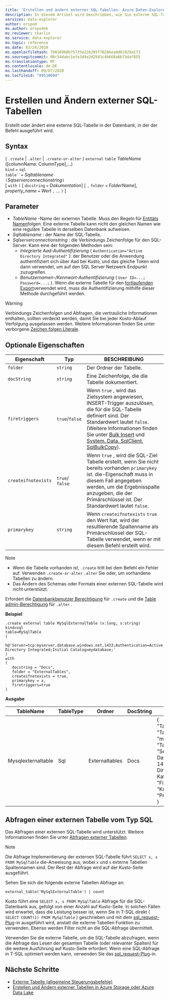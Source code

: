 ```yaml
---
title: 'Erstellen und ändern externer SQL-Tabellen: Azure Daten-Explorer'
description: In diesem Artikel wird beschrieben, wie Sie externe SQL-Tabellen erstellen und ändern.
services: data-explorer
author: orspod
ms.author: orspodek
ms.reviewer: rkarlin
ms.service: data-explorer
ms.topic: reference
ms.date: 03/24/2020
ms.openlocfilehash: 79816960b75735e226395f70286ea9d81829a173
ms.sourcegitcommit: 08c54dabc1efe3d4e2d2581c4b668a6b73daf855
ms.translationtype: MT
ms.contentlocale: de-DE
ms.lasthandoff: 09/07/2020
ms.locfileid: "89510694"
---
```

# <a name="create-and-alter-external-sql-tables"></a>Erstellen und Ändern externer SQL-Tabellen

Erstellt oder ändert eine externe SQL-Tabelle in der Datenbank, in der der Befehl ausgeführt wird.  

## <a name="syntax"></a>Syntax

( `.create`  |  `.alter`  |  `.create-or-alter` ) `external` `table` *TableName* ([columnName: ColumnType],...)  
`kind` `=` `sql`  
`table``=` *Sqltablename*  
`(`*Sqlserverconnectionstring*`)`  
[ `with` `(` [ `docstring` `=` *Dokumentation*] [ `,` `folder` `=` *FolderName*], *property_name* `=` *Wert* `,` ... `)` ]

## <a name="parameters"></a>Parameter

* *TableName* -Name der externen Tabelle. Muss den Regeln für [Entitäts Namen](../query/schema-entities/entity-names.md)folgen. Eine externe Tabelle kann nicht den gleichen Namen wie eine reguläre Tabelle in derselben Datenbank aufweisen.
* *Sqltablename* : der Name der SQL-Tabelle.
* *Sqlserverconnectionstring* : die Verbindungs Zeichenfolge für den SQL-Server. Kann eine der folgenden Methoden sein: 
  * *Integrierte Aad-Authentifizierung* ( `Authentication="Active Directory Integrated"` ): der Benutzer oder die Anwendung authentifiziert sich über Aad bei Kusto, und das gleiche Token wird dann verwendet, um auf den SQL Server Netzwerk Endpunkt zuzugreifen.
  * *Benutzernamen-/Kennwort-Authentifizierung* ( `User ID=...; Password=...;` ). Wenn die externe Tabelle für den [fortlaufenden Export](data-export/continuous-data-export.md)verwendet wird, muss die Authentifizierung mithilfe dieser Methode durchgeführt werden. 

> [!WARNING]
> Verbindungs Zeichenfolgen und Abfragen, die vertrauliche Informationen enthalten, sollten verdeckt werden, damit Sie bei jeder Kusto-Ablauf Verfolgung ausgelassen werden. Weitere Informationen finden Sie unter verborgene [Zeichen folgen Literale](../query/scalar-data-types/string.md#obfuscated-string-literals).

## <a name="optional-properties"></a>Optionale Eigenschaften

| Eigenschaft            | Typ            | BESCHREIBUNG                          |
|---------------------|-----------------|---------------------------------------------------------------------------------------------------|
| `folder`            | `string`        | Der Ordner der Tabelle.                  |
| `docString`         | `string`        | Eine Zeichenfolge, die die Tabelle dokumentiert.      |
| `firetriggers`      | `true`/`false`  | Wenn `true` , wird das Zielsystem angewiesen, INSERT-Trigger auszulösen, die für die SQL-Tabelle definiert sind. Der Standardwert lautet `false`. (Weitere Informationen finden Sie unter [Bulk Insert](https://msdn.microsoft.com/library/ms188365.aspx) und [System. Data. SqlClient. SqlBulkCopy](https://msdn.microsoft.com/library/system.data.sqlclient.sqlbulkcopy(v=vs.110).aspx)). |
| `createifnotexists` | `true`/ `false` | Wenn `true` , wird die SQL-Ziel Tabelle erstellt, wenn Sie nicht bereits vorhanden `primarykey` ist. die-Eigenschaft muss in diesem Fall angegeben werden, um die Ergebnisspalte anzugeben, die der Primärschlüssel ist. Der Standardwert lautet `false`.  |
| `primarykey`        | `string`        | Wenn `createifnotexists` `true` den Wert hat, wird der resultierende Spaltenname als Primärschlüssel der SQL-Tabelle verwendet, wenn er mit diesem Befehl erstellt wird.                  |

> [!NOTE]
> * Wenn die Tabelle vorhanden ist, `.create` tritt bei dem Befehl ein Fehler auf. Verwenden `.create-or-alter` `.alter` Sie oder, um vorhandene Tabellen zu ändern. 
> * Das Ändern des Schemas oder Formats einer externen SQL-Tabelle wird nicht unterstützt. 

Erfordert die [Datenbankbenutzer Berechtigung](../management/access-control/role-based-authorization.md) für `.create` und die [Table admin-Berechtigung](../management/access-control/role-based-authorization.md) für `.alter` . 
 
**Beispiel** 

```kusto
.create external table MySqlExternalTable (x:long, s:string) 
kind=sql
table=MySqlTable
( 
   h@'Server=tcp:myserver.database.windows.net,1433;Authentication=Active Directory Integrated;Initial Catalog=mydatabase;'
)
with 
(
   docstring = "Docs",
   folder = "ExternalTables", 
   createifnotexists = true,
   primarykey = x,
   firetriggers=true
)  
```

**Ausgabe**

| TableName   | TableType | Ordner         | DocString | Eigenschaften                            |
|-------------|-----------|----------------|-----------|---------------------------------------|
| Mysqlexternaltable | Sql       | Externaltables | Docs      | {<br>  "Targetentitykind": "sqltable" ",<br>  "Targetentityname": "mysqltable",<br>  "Targetentityconnectionstring": "Server = TCP:myserver. Database. Windows. net, 1433; Authentication = Active Directory integriert; anfangs Katalog = MyDatabase; ",<br>  "FireTriggers": true,<br>  "Kreateif NotExists": true,<br>  "PrimaryKey": "x"<br>} |

## <a name="querying-an-external-table-of-type-sql"></a>Abfragen einer externen Tabelle vom Typ SQL

Das Abfragen einer externen SQL-Tabelle wird unterstützt. Weitere Informationen finden Sie unter [Abfragen externer Tabellen](../../data-lake-query-data.md). 

> [!Note]
> Die Abfrage Implementierung der externen SQL-Tabelle führt `SELECT x, s FROM MySqlTable` die-Anweisung aus, wobei `x` und `s` externe Tabellen Spaltennamen sind. Der Rest der Abfrage wird auf der Kusto-Seite ausgeführt.

Sehen Sie sich die folgende externe Tabellen Abfrage an: 

```kusto
external_table('MySqlExternalTable') | count
```

Kusto führt eine `SELECT x, s FROM MySqlTable` Abfrage für die SQL-Datenbank aus, gefolgt von einer Anzahl auf Kusto-Seite. In solchen Fällen wird erwartet, dass die Leistung besser ist, wenn Sie in T-SQL direkt ( `SELECT COUNT(1) FROM MySqlTable` ) geschrieben und mit dem [sql_request-Plug](../query/sqlrequestplugin.md)-in ausgeführt wird, anstatt die externe Tabellen Funktion zu verwenden. Ebenso werden Filter nicht an die SQL-Abfrage übermittelt.  

Verwenden Sie die externe Tabelle, um die SQL-Tabelle abzufragen, wenn die Abfrage das Lesen der gesamten Tabelle (oder relevanter Spalten) für die weitere Ausführung auf Kusto-Seite erfordert. Wenn eine SQL-Abfrage in T-SQL optimiert werden kann, verwenden Sie das [sql_request-Plug](../query/sqlrequestplugin.md)-in.

## <a name="next-steps"></a>Nächste Schritte

* [Externe Tabelle (allgemeine Steuerungsbefehle)](externaltables.md)
* [Erstellen und Ändern externer Tabellen in Azure Storage oder Azure Data Lake](external-tables-azurestorage-azuredatalake.md)
